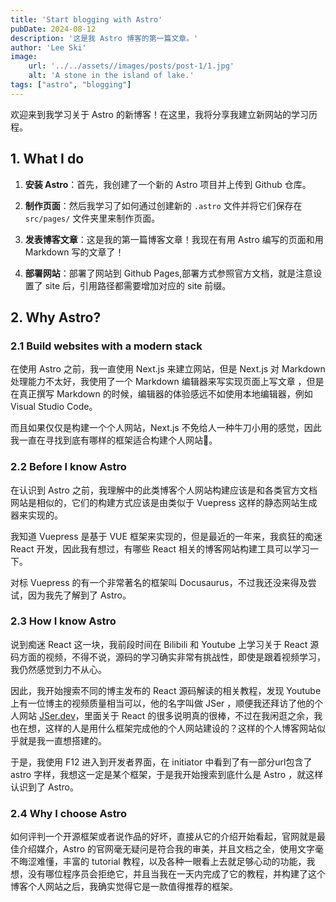 ```yaml
---
title: 'Start blogging with Astro'
pubDate: 2024-08-12
description: '这是我 Astro 博客的第一篇文章。'
author: 'Lee Ski'
image:
    url: '../../assets//images/posts/post-1/1.jpg'
    alt: 'A stone in the island of lake.'
tags: ["astro", "blogging"]
---
```


欢迎来到我学习关于 Astro 的新博客！在这里，我将分享我建立新网站的学习历程。

## 1. What I do

 1. **安装 Astro**：首先，我创建了一个新的 Astro 项目并上传到 Github 仓库。

 2. **制作页面**：然后我学习了如何通过创建新的 `.astro` 文件并将它们保存在 `src/pages/` 文件夹里来制作页面。

 3. **发表博客文章**：这是我的第一篇博客文章！我现在有用 Astro 编写的页面和用 Markdown 写的文章了！

 4. **部署网站**：部署了网站到 Github Pages,部署方式参照官方文档，就是注意设置了 site 后，引用路径都需要增加对应的 site 前缀。

## 2. Why Astro?

### 2.1 Build websites with a modern stack

在使用 Astro 之前，我一直使用 Next.js 来建立网站，但是 Next.js 对 Markdown 处理能力不太好，我使用了一个 Markdown 编辑器来写实现页面上写文章 ，但是在真正撰写 Markdown 的时候，编辑器的体验感远不如使用本地编辑器，例如 Visual Studio Code。

而且如果仅仅是构建一个个人网站，Next.js 不免给人一种牛刀小用的感觉，因此我一直在寻找到底有哪样的框架适合构建个人网站🤔。

### 2.2 Before I know Astro

在认识到 Astro 之前，我理解中的此类博客个人网站构建应该是和各类官方文档网站是相似的，它们的构建方式应该是由类似于 Vuepress 这样的静态网站生成器来实现的。

我知道 Vuepress 是基于 VUE 框架来实现的，但是最近的一年来，我疯狂的痴迷 React 开发，因此我有想过，有哪些 React 相关的博客网站构建工具可以学习一下。

对标 Vuepress 的有一个非常著名的框架叫 Docusaurus，不过我还没来得及尝试，因为我先了解到了 Astro。

### 2.3 How I know Astro

说到痴迷 React 这一块，我前段时间在 Bilibili 和 Youtube 上学习关于 React 源码方面的视频，不得不说，源码的学习确实非常有挑战性，即使是跟着视频学习，我仍然感觉到力不从心。

因此，我开始搜索不同的博主发布的 React 源码解读的相关教程，发现 Youtube 上有一位博主的视频质量相当可以，他的名字叫做 JSer ，顺便我还拜访了他的个人网站 [JSer.dev](https://jser.dev/)，里面关于 React 的很多说明真的很棒，不过在我闲逛之余，我也在想，这样的人是用什么框架完成他的个人网站建设的？这样的个人博客网站似乎就是我一直想搭建的。

于是，我使用 F12 进入到开发者界面，在 initiator 中看到了有一部分url包含了 astro 字样，我想这一定是某个框架，于是我开始搜索到底什么是 Astro ，就这样认识到了 Astro。

### 2.4 Why I choose Astro

如何评判一个开源框架或者说作品的好坏，直接从它的介绍开始看起，官网就是最佳介绍媒介，Astro 的官网毫无疑问是符合我的审美，并且文档之全，使用文字毫不晦涩难懂，丰富的 tutorial 教程，以及各种一眼看上去就足够心动的功能，我想，没有哪位程序员会拒绝它，并且当我在一天内完成了它的教程，并构建了这个博客个人网站之后，我确实觉得它是一款值得推荐的框架。
